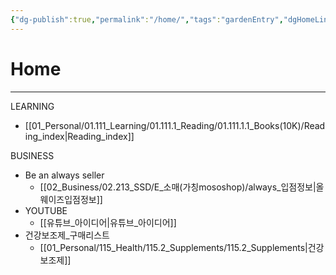 ```yaml
---
{"dg-publish":true,"permalink":"/home/","tags":"gardenEntry","dgHomeLink":true,"dgPassFrontmatter":false}
---
```


# Home
---
LEARNING
- [[01_Personal/01.111_Learning/01.111.1_Reading/01.111.1.1_Books(10K)/Reading_index|Reading_index]]


BUSINESS
- Be an always seller
	- [[02_Business/02.213_SSD/E_소매(가칭mososhop)/always_입점정보|올웨이즈입점정보]]
- YOUTUBE
	- [[유튜브_아이디어|유튜브_아이디어]]
- 건강보조제_구매리스트
	- [[01_Personal/115_Health/115.2_Supplements/115.2_Supplements|건강보조제]]

